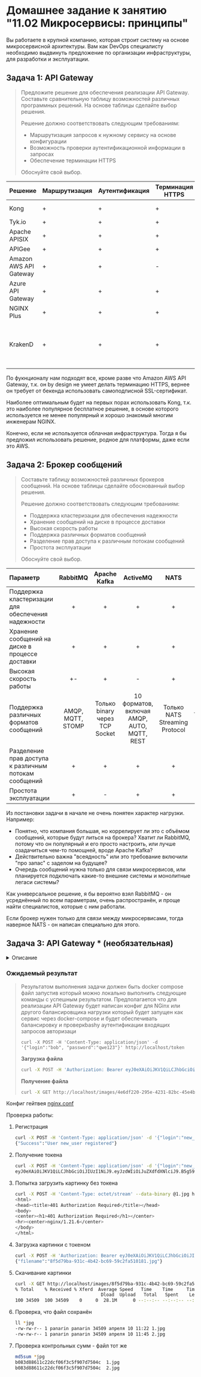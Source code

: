 
# Домашнее задание к занятию "11.02 Микросервисы: принципы"

Вы работаете в крупной компанию, которая строит систему на основе микросервисной архитектуры.
Вам как DevOps специалисту необходимо выдвинуть предложение по организации инфраструктуры, для разработки и эксплуатации.

## Задача 1: API Gateway 

> Предложите решение для обеспечения реализации API Gateway. Составьте сравнительную таблицу возможностей различных программных решений. На основе таблицы сделайте выбор решения.
> 
> Решение должно соответствовать следующим требованиям:
> - Маршрутизация запросов к нужному сервису на основе конфигурации
> - Возможность проверки аутентификационной информации в запросах
> - Обеспечение терминации HTTPS
> 
> Обоснуйте свой выбор.


| Решение | Маршрутизация | Аутентификация | Терминация HTTPS | Бесплатно/Открыто? |
|---|---|---|---|---|
| Kong | + | + | + | Открыто, Apache 2.0 |
| Tyk.io | + | + | + | Открыто, MPL |
| Apache APISIX | + | + | + | Открыто, Apache 2.0 |
| APIGee | + | + | + | Платно |
| Amazon AWS API Gateway | + | + | - | Платно |
| Azure API Gateway | + | + | + | Платно |
| NGINX Plus | + | + | + | Платно |
| KrakenD | + | + | + | Двойное лицензирование, нужные нам функции частично в платной версии |

По фукнционалу нам подходят все, кроме разве что Amazon AWS API Gateway, т.к. он by design не умеет делать терминацию HTTPS, вернее он требует от бекенда использовать самоподписной SSL-сертификат.

Наиболее оптимальным будет на первых порах использовать Kong, т.к. это наиболее популярное бесплатное решение, в основе которого используется не менее популярный и хорошо знакомый многим инженерам NGINX.

Конечно, если не используется облачная инфраструктура. Тогда я бы предложил использовать решение, родное для платформы, даже если это AWS.

## Задача 2: Брокер сообщений

> Составьте таблицу возможностей различных брокеров сообщений. На основе таблицы сделайте обоснованный выбор решения.
> 
> Решение должно соответствовать следующим требованиям:
> - Поддержка кластеризации для обеспечения надежности
> - Хранение сообщений на диске в процессе доставки
> - Высокая скорость работы
> - Поддержка различных форматов сообщений
> - Разделение прав доступа к различным потокам сообщений
> - Простота эксплуатации
> 
> Обоснуйте свой выбор.

| Параметр | RabbitMQ | Apache Kafka | ActiveMQ | NATS | Redis |
|:---|:---:|:---:|:---:|:---:|:---:|
| Поддержка кластеризации для обеспечения надежности | + | + | + | + | + |
| Хранение сообщений на диске в процессе доставки | + | + | + | + | + |
| Высокая скорость работы | +- | + | - | + | + |
| Поддержка различных форматов сообщений | AMQP, MQTT, STOMP | Только binary через TCP Socket | 10 форматов, включая AMQP, AUTO, MQTT, REST | Только NATS Streaming Protocol | Только RESP |
| Разделение прав доступа к различным потокам сообщений | + | + | + | + | + |
| Простота эксплуатации | + | - | + | + | + |

Из постановки задачи в начале не очень понятен характер нагрузки. Например:
- Понятно, что компания большая, но коррелирует ли это с объёмом сообщений, которые будут литься на брокера? Хватит ли RabbitMQ, потому что он популярный и его просто настроить, или лучше озадачиться чем-то помощней, вроде Apache Kafka? 
- Действительно важна "всеядность" или это требование включили "про запас" с заделом на будущее?
- Очередь сообщений нужна только для связи микросервисов, или планируется подключать какие-то внешние системы и монолитные легаси системы?

Как универсальное решение, я бы вероятно взял RabbitMQ - он усреднённый по всем параметрам, очень распространён, и проще найти специалистов, которые с ним работали.

Если брокер нужен только для связи между микросервисами, тогда наверное NATS - он написан специально для этого.
## Задача 3: API Gateway * (необязательная)

<details><summary>Описание</summary>

> ### Есть три сервиса:
> 
> **minio**
> - Хранит загруженные файлы в бакете images
> - S3 протокол
> 
> **uploader**
> - Принимает файл, если он картинка сжимает и загружает его в minio
> - POST /v1/upload
> 
> **security**
> - Регистрация пользователя POST /v1/user
> - Получение информации о пользователе GET /v1/user
> - Логин пользователя POST /v1/token
> - Проверка токена GET /v1/token/validation
> 
> ### Необходимо воспользоваться любым балансировщиком и сделать API Gateway:
> 
> **POST /v1/register**
> - Анонимный доступ.
> - Запрос направляется в сервис security POST /v1/user
> 
> **POST /v1/token**
> - Анонимный доступ.
> - Запрос направляется в сервис security POST /v1/token
> 
> **GET /v1/user**
> - Проверка токена. Токен ожидается в заголовке Authorization. Токен проверяется через вызов сервиса security GET /v1/token/validation/
> - Запрос направляется в сервис security GET /v1/user
> 
> **POST /v1/upload**
> - Проверка токена. Токен ожидается в заголовке Authorization. Токен проверяется через вызов сервиса security GET /v1/token/validation/
> - Запрос направляется в сервис uploader POST /v1/upload
> 
> **GET /v1/user/{image}**
> - Проверка токена. Токен ожидается в заголовке Authorization. Токен проверяется через вызов сервиса security GET /v1/token/validation/
> - Запрос направляется в сервис minio  GET /images/{image}
>

</details>

### Ожидаемый результат

> Результатом выполнения задачи должен быть docker compose файл запустив который можно локально выполнить следующие команды с успешным результатом.
> Предполагается что для реализации API Gateway будет написан конфиг для NGinx или другого балансировщика нагрузки который будет запущен как сервис через docker-compose и будет обеспечивать балансировку и проверкbashу аутентификации входящих запросов авторизаци
> ```
> curl -X POST -H 'Content-Type: application/json' -d '{"login":"bob", "password":"qwe123"}' http://localhost/token
> ```
> 
> **Загрузка файла**
> 
> ```bash
> curl -X POST -H 'Authorization: Bearer eyJ0eXAiOiJKV1QiLCJhbGciOiJIUzI1NiJ9.eyJzdWIiOiJib2IifQ.hiMVLmssoTsy1MqbmIoviDeFPvo-nCd92d4UFiN2O2I' -H 'Content-Type: octet/stream' --data-binary @yourfilename.jpg http://localhost/upload
> ```
> 
> **Получение файла**
> 
> ```bash
> curl -X GET http://localhost/images/4e6df220-295e-4231-82bc-45e4b1484430.jpg
> ```

Конфиг гейтвея [nginx.conf](./11-microservices-02-principles/gateway/nginx.conf)

Проверка работы:

1. Регистрация
    ```bash
    curl -X POST -H 'Content-Type: application/json' -d '{"login":"new_user", "password":"secretpassword"}' http://localhost/register
    {"Success":"User new_user registered"}
    ```
1. Получение токена
    ```bash
    curl -X POST -H 'Content-Type: application/json' -d '{"login":"new_user", "password":"secretpassword"}' http://localhost/token
    eyJ0eXAiOiJKV1QiLCJhbGciOiJIUzI1NiJ9.eyJzdWIiOiJuZXdfdXNlciJ9.B5g59k4TY_oXJ7e0AcZ2Fz_N6cZz-dKRzWKTW1-f8t8
    ```
1. Попытка загрузить картинку без токена
    ```bash
    curl -X POST -H 'Content-Type: octet/stream' --data-binary @1.jpg http://localhost/upload
    <html>
    <head><title>401 Authorization Required</title></head>
    <body>
    <center><h1>401 Authorization Required</h1></center>
    <hr><center>nginx/1.21.6</center>
    </body>
    </html>
    ```
1. Загрузка картинки с токеном
    ```bash
    curl -X POST -H 'Authorization: Bearer eyJ0eXAiOiJKV1QiLCJhbGciOiJIUzI1NiJ9.eyJzdWIiOiJuZXdfdXNlciJ9.B5g59k4TY_oXJ7e0AcZ2Fz_N6cZz-dKRzWKTW1-f8t8' -H 'Content-Type: octet/stream' --data-binary @1.jpg http://localhost/upload
    {"filename":"8f5d79ba-931c-4b42-bc69-59c2fa510181.jpg"}
    ```
1. Скачивание картинки
    ```bash
    curl -X GET http://localhost/images/8f5d79ba-931c-4b42-bc69-59c2fa510181.jpg > 2.jpg
    % Total    % Received % Xferd  Average Speed   Time    Time     Time  Current
                                    Dload  Upload   Total   Spent    Left  Speed
    100 34509  100 34509    0     0  28.1M      0 --:--:-- --:--:-- --:--:-- 32.9M
    ```
1. Проверка, что файл сохранён
    ```bash
    ll *jpg
    -rw-rw-r-- 1 panarin panarin 34509 апреля 10 11:22 1.jpg
    -rw-rw-r-- 1 panarin panarin 34509 апреля 10 11:45 2.jpg
    ```
1. Проверка контрольных сумм - файл тот же
    ```bash
    md5sum *jpg
    b083d88611c22dcf06f3c5f907d7504c  1.jpg
    b083d88611c22dcf06f3c5f907d7504c  2.jpg
    ```